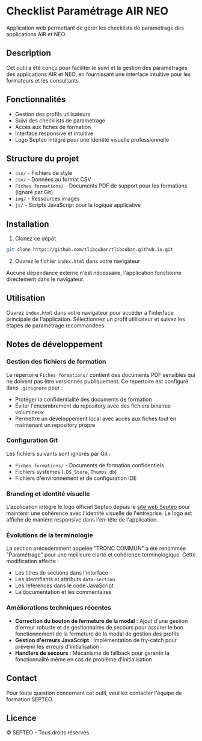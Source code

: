 # Checklist Paramétrage AIR NEO

Application web permettant de gérer les checklists de paramétrage des applications AIR et NEO.

## Description

Cet outil a été conçu pour faciliter le suivi et la gestion des paramétrages des applications AIR et NEO, en fournissant une interface intuitive pour les formateurs et les consultants.

## Fonctionnalités

- Gestion des profils utilisateurs
- Suivi des checklists de paramétrage
- Accès aux fiches de formation
- Interface responsive et intuitive
- Logo Septeo intégré pour une identité visuelle professionnelle

## Structure du projet

- `css/` - Fichiers de style
- `csv/` - Données au format CSV
- `Fiches formations/` - Documents PDF de support pour les formations (ignoré par Git)
- `img/` - Ressources images
- `js/` - Scripts JavaScript pour la logique applicative

## Installation

1. Clonez ce dépôt

```bash
git clone https://github.com/tlibouban/tlibouban.github.io.git
```

2. Ouvrez le fichier `index.html` dans votre navigateur

Aucune dépendance externe n'est nécessaire, l'application fonctionne directement dans le navigateur.

## Utilisation

Ouvrez `index.html` dans votre navigateur pour accéder à l'interface principale de l'application. Sélectionnez un profil utilisateur et suivez les étapes de paramétrage recommandées.

## Notes de développement

### Gestion des fichiers de formation

Le répertoire `Fiches formations/` contient des documents PDF sensibles qui ne doivent pas être versionnés publiquement. Ce répertoire est configuré dans `.gitignore` pour :
- Protéger la confidentialité des documents de formation
- Éviter l'encombrement du repository avec des fichiers binaires volumineux
- Permettre un développement local avec accès aux fiches tout en maintenant un repository propre

### Configuration Git

Les fichiers suivants sont ignorés par Git :
- `Fiches formations/` - Documents de formation confidentiels
- Fichiers systèmes (`.DS_Store`, `Thumbs.db`)
- Fichiers d'environnement et de configuration IDE

### Branding et identité visuelle

L'application intègre le logo officiel Septeo depuis le [site web Septeo](https://www.septeo.com/fr) pour maintenir une cohérence avec l'identité visuelle de l'entreprise. Le logo est affiché de manière responsive dans l'en-tête de l'application.

### Évolutions de la terminologie

La section précédemment appelée "TRONC COMMUN" a été renommée "Paramétrage" pour une meilleure clarté et cohérence terminologique. Cette modification affecte :
- Les titres de sections dans l'interface
- Les identifiants et attributs `data-section` 
- Les références dans le code JavaScript
- La documentation et les commentaires

### Améliorations techniques récentes

- **Correction du bouton de fermeture de la modal** : Ajout d'une gestion d'erreur robuste et de gestionnaires de secours pour assurer le bon fonctionnement de la fermeture de la modal de gestion des profils
- **Gestion d'erreurs JavaScript** : Implémentation de try-catch pour prévenir les erreurs d'initialisation
- **Handlers de secours** : Mécanisme de fallback pour garantir la fonctionnalité même en cas de problème d'initialisation

## Contact

Pour toute question concernant cet outil, veuillez contacter l'équipe de formation SEPTEO.

## Licence

© SEPTEO - Tous droits réservés
